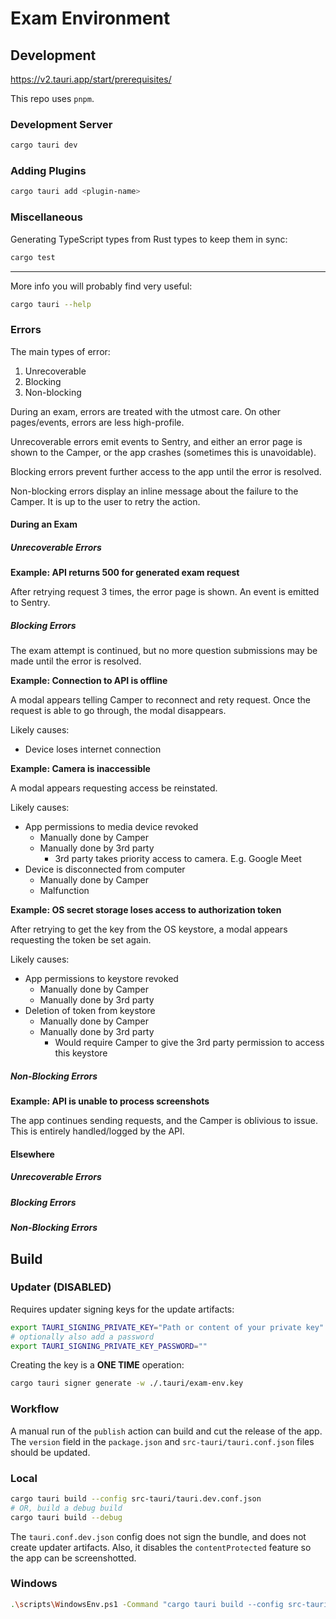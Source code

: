# Exam Environment

## Development

https://v2.tauri.app/start/prerequisites/

This repo uses `pnpm`.

### Development Server

```bash
cargo tauri dev
```

### Adding Plugins

```bash
cargo tauri add <plugin-name>
```

### Miscellaneous

Generating TypeScript types from Rust types to keep them in sync:

```bash
cargo test
```

---

More info you will probably find very useful:

```bash
cargo tauri --help
```

### Errors

The main types of error:

1. Unrecoverable
2. Blocking
3. Non-blocking

During an exam, errors are treated with the utmost care. On other pages/events, errors are less high-profile.

Unrecoverable errors emit events to Sentry, and either an error page is shown to the Camper, or the app crashes (sometimes this is unavoidable).

Blocking errors prevent further access to the app until the error is resolved.

Non-blocking errors display an inline message about the failure to the Camper. It is up to the user to retry the action.

#### During an Exam

##### Unrecoverable Errors

**Example: API returns 500 for generated exam request**

After retrying request 3 times, the error page is shown. An event is emitted to Sentry.

##### Blocking Errors

The exam attempt is continued, but no more question submissions may be made until the error is resolved.

**Example: Connection to API is offline**

A modal appears telling Camper to reconnect and rety request. Once the request is able to go through, the modal disappears.

Likely causes:

- Device loses internet connection

**Example: Camera is inaccessible**

A modal appears requesting access be reinstated.

Likely causes:

- App permissions to media device revoked
  - Manually done by Camper
  - Manually done by 3rd party
    - 3rd party takes priority access to camera. E.g. Google Meet
- Device is disconnected from computer
  - Manually done by Camper
  - Malfunction

**Example: OS secret storage loses access to authorization token**

After retrying to get the key from the OS keystore, a modal appears requesting the token be set again.

Likely causes:

- App permissions to keystore revoked
  - Manually done by Camper
  - Manually done by 3rd party
- Deletion of token from keystore
  - Manually done by Camper
  - Manually done by 3rd party
    - Would require Camper to give the 3rd party permission to access this keystore

##### Non-Blocking Errors

**Example: API is unable to process screenshots**

The app continues sending requests, and the Camper is oblivious to issue. This is entirely handled/logged by the API.

#### Elsewhere

##### Unrecoverable Errors

##### Blocking Errors

##### Non-Blocking Errors

## Build

### Updater (DISABLED)

Requires updater signing keys for the update artifacts:

```bash
export TAURI_SIGNING_PRIVATE_KEY="Path or content of your private key"
# optionally also add a password
export TAURI_SIGNING_PRIVATE_KEY_PASSWORD=""
```

Creating the key is a **ONE TIME** operation:

```bash
cargo tauri signer generate -w ./.tauri/exam-env.key
```

### Workflow

A manual run of the `publish` action can build and cut the release of the app. The `version` field in the `package.json` and `src-tauri/tauri.conf.json` files should be updated.

### Local

```bash
cargo tauri build --config src-tauri/tauri.dev.conf.json
# OR, build a debug build
cargo tauri build --debug
```

The `tauri.conf.dev.json` config does not sign the bundle, and does not create updater artifacts. Also, it disables the `contentProtected` feature so the app can be screenshotted.

### Windows

```bash
.\scripts\WindowsEnv.ps1 -Command "cargo tauri build --config src-tauri/tauri.microsoftstore.conf.json --bundles msi,updater --target x86_64-pc-windows-msvc"
```
